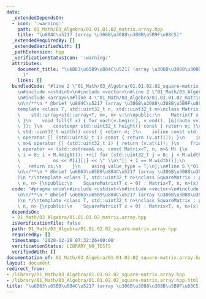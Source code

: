 ```yaml
---
data:
  _extendedDependsOn:
  - icon: ':warning:'
    path: 01_Math/03_Algebra/01.01.01.02_matrix.array.hpp
    title: "\u884C\u5217 (array \u306B\u3088\u308B\u5B9F\u88C5)"
  _extendedRequiredBy: []
  _extendedVerifiedWith: []
  _pathExtension: hpp
  _verificationStatusIcon: ':warning:'
  attributes:
    document_title: "\u6B63\u65B9\u884C\u5217 (array \u306B\u3088\u308B\u5B9F\u88C5\
      )"
    links: []
  bundledCode: "#line 2 \"01_Math/03_Algebra/01.01.02.02_square-matrix.array.hpp\"\
    \n#include <cstdint>\n#include <vector>\n#line 2 \"01_Math/03_Algebra/01.01.01.02_matrix.array.hpp\"\
    \n#include <array>\n#line 4 \"01_Math/03_Algebra/01.01.01.02_matrix.array.hpp\"\
    \n\n/**\n * @brief \u884C\u5217 (array \u306B\u3088\u308B\u5B9F\u88C5)\n */\n\
    template <class T, std::uint32_t n, std::uint32_t m>\nclass Matrix {\nprotected:\n\
    \    std::array<std::array<T, m>, n> v;\n\npublic:\n    Matrix(T x = 0) { fill(x);\
    \ }\n    void fill(T x) { for_each(v.begin(), v.end(), [&](auto vv) { vv.fill(x);\
    \ }); }\n    constexpr std::uint32_t height() const { return n; }\n    constexpr\
    \ std::uint32_t width() const { return m; }\n    inline const std::array<T, m>&\
    \ operator [] (std::uint32_t i) const { return (v.at(i)); }\n    inline std::array<T,\
    \ m>& operator [] (std::uint32_t i) { return (v.at(i)); }\n    friend std::ostream&\
    \ operator << (std::ostream& os, const Matrix<T, n, m>& M) {\n        for (std::uint32_t\
    \ i = 0; i < M.height(); ++i) for (std::uint32_t j = 0; j < M.width(); ++j) {\n\
    \            os << M[i][j] << \" \\n\"[j + 1 == M.width()];\n        }\n     \
    \   return os;\n    }\n    using value_type = T;\n};\n#line 5 \"01_Math/03_Algebra/01.01.02.02_square-matrix.array.hpp\"\
    \n\n/**\n * @brief \u6B63\u65B9\u884C\u5217 (array \u306B\u3088\u308B\u5B9F\u88C5\
    )\n */\ntemplate <class T, std::uint32_t n>\nclass SquareMatrix : public Matrix<T,\
    \ n, n> {\npublic:\n    SquareMatrix(T x = 0) : Matrix<T, n, n>(x) {}\n};\n"
  code: "#pragma once\n#include <cstdint>\n#include <vector>\n#include \"01.01.01.02_matrix.array.hpp\"\
    \n\n/**\n * @brief \u6B63\u65B9\u884C\u5217 (array \u306B\u3088\u308B\u5B9F\u88C5\
    )\n */\ntemplate <class T, std::uint32_t n>\nclass SquareMatrix : public Matrix<T,\
    \ n, n> {\npublic:\n    SquareMatrix(T x = 0) : Matrix<T, n, n>(x) {}\n};"
  dependsOn:
  - 01_Math/03_Algebra/01.01.01.02_matrix.array.hpp
  isVerificationFile: false
  path: 01_Math/03_Algebra/01.01.02.02_square-matrix.array.hpp
  requiredBy: []
  timestamp: '2020-12-26 07:32:26+00:00'
  verificationStatus: LIBRARY_NO_TESTS
  verifiedWith: []
documentation_of: 01_Math/03_Algebra/01.01.02.02_square-matrix.array.hpp
layout: document
redirect_from:
- /library/01_Math/03_Algebra/01.01.02.02_square-matrix.array.hpp
- /library/01_Math/03_Algebra/01.01.02.02_square-matrix.array.hpp.html
title: "\u6B63\u65B9\u884C\u5217 (array \u306B\u3088\u308B\u5B9F\u88C5)"
---
```

